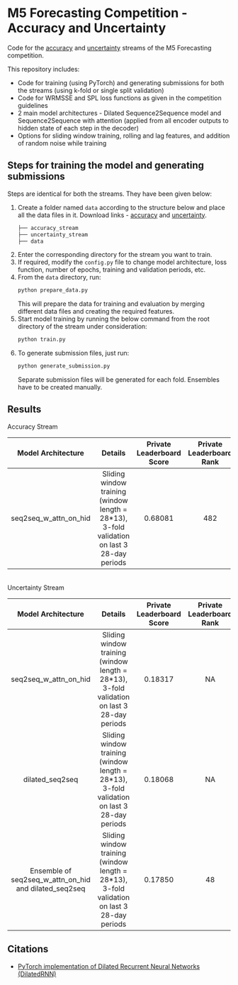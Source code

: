 # M5 Forecasting Competition - Accuracy and Uncertainty 
Code for the [accuracy](https://www.kaggle.com/c/m5-forecasting-accuracy) and 
[uncertainty](https://www.kaggle.com/c/m5-forecasting-uncertainty) streams of the M5 Forecasting competition.

This repository includes:
- Code for training (using PyTorch) and generating submissions for both the streams (using k-fold or single split validation)
- Code for WRMSSE and SPL loss functions as given in the competition guidelines
- 2 main model architectures - Dilated Sequence2Sequence model and Sequence2Sequence with attention 
(applied from all encoder outputs to hidden state of each step in the decoder)
- Options for sliding window training, rolling and lag features, and addition of random noise while training

## Steps for training the model and generating submissions

Steps are identical for both the streams. They have been given below:

1. Create a folder named `data` according to the structure below and place all the
 data files in it. Download links - [accuracy](https://www.kaggle.com/c/m5-forecasting-accuracy/data) and
  [uncertainty](https://www.kaggle.com/c/m5-forecasting-uncertainty/data).
    ```bash
    ├── accuracy_stream
    ├── uncertainty_stream
    ├── data
    ```
2. Enter the corresponding directory for the stream you want to train.
3. If required, modify the `config.py` file to change model architecture, loss function, number of epochs, training and validation periods, etc.
3. From the `data` directory, run:
    ```bash
    python prepare_data.py
    ```
    This will prepare the data for training and evaluation by merging different data files and creating the required features.
4. Start model training by running the below command from the root directory of the stream under consideration:
    ```bash
    python train.py
    ```
5. To generate submission files, just run:
    ```bash
    python generate_submission.py
    ```
   Separate submission files will be generated for each fold. Ensembles have to be created manually.

## Results

Accuracy Stream

| Model Architecture        | Details | Private Leaderboard Score | Private Leaderboard Rank
|:-------------------------:|:-------:|:-------------------------:|:-----------------------:|
| seq2seq_w_attn_on_hid | Sliding window training (window length = 28*13), 3-fold validation on last 3 28-day periods | 0.68081 | 482


\
Uncertainty Stream

| Model Architecture        | Details | Private Leaderboard Score | Private Leaderboard Rank
|:-------------------------:|:-------:|:-------------------------:|:-----------------------:|
| seq2seq_w_attn_on_hid                                 | Sliding window training (window length = 28*13), 3-fold validation on last 3 28-day periods | 0.18317 | NA
| dilated_seq2seq                                       | Sliding window training (window length = 28*13), 3-fold validation on last 3 28-day periods | 0.18068 | NA
| Ensemble of seq2seq_w_attn_on_hid and dilated_seq2seq | Sliding window training (window length = 28*13), 3-fold validation on last 3 28-day periods | 0.17850 | 48

## Citations
- [PyTorch implementation of Dilated Recurrent Neural Networks (DilatedRNN)](https://github.com/zalandoresearch/pytorch-dilated-rnn)
